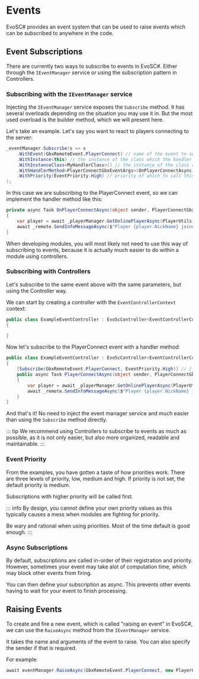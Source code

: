 # Events
EvoSC# provides an event system that can be used to raise events which can be subscribed to anywhere in the code.

## Event Subscriptions
There are currently two ways to subscribe to events in EvoSC#. Either through the `IEventManager` service or using the subscription pattern in Controllers.

### Subscribing with the `IEventManager` service
Injecting the `IEventManager` service exposes the `Subscribe` method. It has several overloads depending on the situation you may use it in. But the most used overload is the builder method, which we will present here.

Let's take an example. Let's say you want to react to players connecting to the server:
```csharp
_eventManager.Subscribe(s => s
    .WithEvent(GbxRemoteEvent.PlayerConnect) // name of the event to subscribe to
    .WithInstance(this) // the instance of the class which the handler is part of
    .WithInstanceClass<MyHandlerClass>() // the instance of the class which the handler is part of
    .WithHandlerMethod<PlayerConnectGbxEventArgs>(OnPlayerConnectAsync) // the handler method itself
    .WithPriority(EventPriority.High) // priority of which to call this subscription handler
);
```

In this case we are subscribing to the PlayerConnect event, so we can implement the handler method like this:
```csharp
private async Task OnPlayerConnectAsync(object sender, PlayerConnectGbxEventArgs e)
{
    var player = await _playerManager.GetOnlinePlayerAsync(PlayerUtils.ConvertLoginToAccountId(e.Login));
    await _remote.SendInfoMessageAsync($"Player {player.NickName} joined the server!");
}
```

When developing modules, you will most likely not need to use this way of subscribing to events, because it is actually much easier to do within a module using controllers.

### Subscribing with Controllers
Let's subscribe to the same event above with the same parameters, but using the Controller way.

We can start by creating a controller with the `EventControllerContext` context:
```csharp
public class ExampleEventController : EvoScController<EventControllerContext> // [!code focus]
{

}
```

Now let's subscribe to the PlayerConnect event with a handler method:
```csharp
public class ExampleEventController : EvoScController<EventControllerContext>
{
    [Subscribe(GbxRemoteEvent.PlayerConnect, EventPriority.High)] // [!code focus:6]
    public async Task PlayerConnectAsync(object sender, PlayerConnectGbxEventArgs e)
    {
        var player = await _playerManager.GetOnlinePlayerAsync(PlayerUtils.ConvertLoginToAccountId(e.Login));
        await _remote.SendInfoMessageAsync($"Player {player.NickName} joined the server!");
    }
}
```

And that's it! No need to inject the event manager service and much easier than using the `Subscribe` method directly.

::: tip
We recommend using Controllers to subscribe to events as much as possible, as it is not only easier, but also more organized, readable and maintainable.
:::

### Event Priority
From the examples, you have gotten a taste of how priorities work. There are three levels of priority, low, medium and high. If priority is not set, the default priority is medium.

Subscriptions with higher priority will be called first.

::: info
By design, you cannot define your own priority values as this typically causes a mess when modules are fighting for priority.

Be wary and rational when using priorities. Most of the time default is good enough.
:::

### Async Subscriptions
By default, subscriptions are called in-order of their registration and priority. However, sometimes your event may take alot of computation time, which may block other events from firing.

You can then define your subscription as async. This prevents other events having to wait for your event to finish processing.

## Raising Events
To create and fire a new event, which is called "raising an event" in EvoSC#, we can use the `RaiseAsync` method from the `IEventManager` service.

It takes the name and arguments of the event to raise. You can also specify the sender if that is required.

For example:
```csharp
await eventManager.RaiseAsync(GbxRemoteEvent.PlayerConnect, new PlayerConnectGbxEventArgs { /* ... */});
```